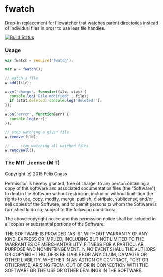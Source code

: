 # fwatch

Drop-in replacement for [filewatcher](https://www.npmjs.com/package/filewatcher)
that watches parent [directories](https://www.npmjs.com/package/dirwatcher)
instead of individual files in order to use less file handles.

[![Build Status](https://travis-ci.org/fgnass/fwatch.png?branch=master)](https://travis-ci.org/fgnass/fwatch)


### Usage

```js
var fwatch = require('fwatch');

var w = fwatch();

// watch a file
w.add(file);

w.on('change', function(file, stat) {
  console.log('File modified:', file);
  if (stat.deleted) console.log('deleted!');
});

w.on('error', function(err) {
  console.log(err);
});

// stop watching a given file
w.remove(file);

// ... stop watching all watched files
w.removeAll();
```

### The MIT License (MIT)

Copyright (c) 2015 Felix Gnass

Permission is hereby granted, free of charge, to any person obtaining a copy
of this software and associated documentation files (the "Software"), to deal
in the Software without restriction, including without limitation the rights
to use, copy, modify, merge, publish, distribute, sublicense, and/or sell
copies of the Software, and to permit persons to whom the Software is
furnished to do so, subject to the following conditions:

The above copyright notice and this permission notice shall be included in
all copies or substantial portions of the Software.

THE SOFTWARE IS PROVIDED "AS IS", WITHOUT WARRANTY OF ANY KIND, EXPRESS OR
IMPLIED, INCLUDING BUT NOT LIMITED TO THE WARRANTIES OF MERCHANTABILITY,
FITNESS FOR A PARTICULAR PURPOSE AND NONINFRINGEMENT. IN NO EVENT SHALL THE
AUTHORS OR COPYRIGHT HOLDERS BE LIABLE FOR ANY CLAIM, DAMAGES OR OTHER
LIABILITY, WHETHER IN AN ACTION OF CONTRACT, TORT OR OTHERWISE, ARISING FROM,
OUT OF OR IN CONNECTION WITH THE SOFTWARE OR THE USE OR OTHER DEALINGS IN
THE SOFTWARE.
